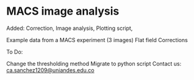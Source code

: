 # MACS image analysis


Added:
Correction,
Image analysis,
Plotting script,

Example data from a MACS experiment (3 images)
Flat field Corrections


To Do:

Change the thresholding method
Migrate to python script
Contact us: ca.sanchez1209@uniandes.edu.co
